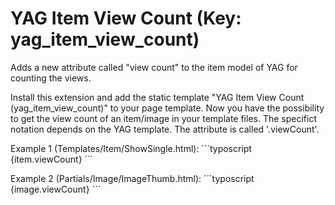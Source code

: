YAG Item View Count (Key: yag_item_view_count)
===================

Adds a new attribute called "view count" to the item model of YAG for counting the views.

Install this extension and add the static template "YAG Item View Count (yag_item_view_count)" to your page template. Now you have the possibility to get the view count of an item/image in your template files. The specifict notation depends on the YAG template. The attribute is called '.viewCount'.

Example 1 (Templates/Item/ShowSingle.html):
´´´typoscript
{item.viewCount}
´´´

Example 2 (Partials/Image/ImageThumb.html):
´´´typoscript
{image.viewCount}
´´´